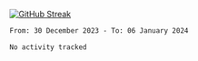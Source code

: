 [![GitHub Streak](https://streak-stats.demolab.com?user=renren-017&theme=sea&hide_border=true&background=DD272700)](https://git.io/streak-stats)

<!--START_SECTION:waka-->

```txt
From: 30 December 2023 - To: 06 January 2024

No activity tracked
```

<!--END_SECTION:waka-->
